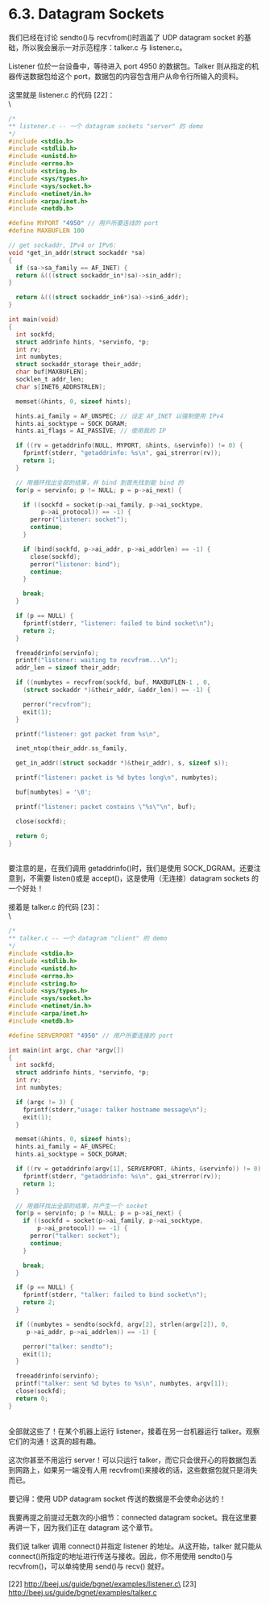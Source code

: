 # 6.3. Datagram Sockets

我们已经在讨论 sendto()与 recvfrom()时涵盖了 UDP datagram socket 的基础，所以我会展示一对示范程序：talker.c 与 listener.c。\
\
Listener 位於一台设备中，等待进入 port 4950 的数据包。Talker 则从指定的机器传送数据包给这个 port，数据包的内容包含用户从命令行所输入的资料。\
\
这里就是 listener.c 的代码 \[22]：\
\


```c
/*
** listener.c -- 一个 datagram sockets "server" 的 demo
*/
#include <stdio.h>
#include <stdlib.h>
#include <unistd.h>
#include <errno.h>
#include <string.h>
#include <sys/types.h>
#include <sys/socket.h>
#include <netinet/in.h>
#include <arpa/inet.h>
#include <netdb.h>

#define MYPORT "4950" // 用戶所要连线的 port
#define MAXBUFLEN 100

// get sockaddr, IPv4 or IPv6:
void *get_in_addr(struct sockaddr *sa)
{
  if (sa->sa_family == AF_INET) {
  return &(((struct sockaddr_in*)sa)->sin_addr);
}

  return &(((struct sockaddr_in6*)sa)->sin6_addr);
}

int main(void)
{
  int sockfd;
  struct addrinfo hints, *servinfo, *p;
  int rv;
  int numbytes;
  struct sockaddr_storage their_addr;
  char buf[MAXBUFLEN];
  socklen_t addr_len;
  char s[INET6_ADDRSTRLEN];

  memset(&hints, 0, sizeof hints);

  hints.ai_family = AF_UNSPEC; // 设定 AF_INET 以强制使用 IPv4
  hints.ai_socktype = SOCK_DGRAM;
  hints.ai_flags = AI_PASSIVE; // 使用我的 IP

  if ((rv = getaddrinfo(NULL, MYPORT, &hints, &servinfo)) != 0) {
    fprintf(stderr, "getaddrinfo: %s\n", gai_strerror(rv));
    return 1;
  }

  // 用循环找出全部的结果，并 bind 到首先找到能 bind 的
  for(p = servinfo; p != NULL; p = p->ai_next) {

    if ((sockfd = socket(p->ai_family, p->ai_socktype,
         p->ai_protocol)) == -1) {
      perror("listener: socket");
      continue;
    }

    if (bind(sockfd, p->ai_addr, p->ai_addrlen) == -1) {
      close(sockfd);
      perror("listener: bind");
      continue;
    }

    break;
  }

  if (p == NULL) {
    fprintf(stderr, "listener: failed to bind socket\n");
    return 2;
  }

  freeaddrinfo(servinfo);
  printf("listener: waiting to recvfrom...\n");
  addr_len = sizeof their_addr;

  if ((numbytes = recvfrom(sockfd, buf, MAXBUFLEN-1 , 0, 
    (struct sockaddr *)&their_addr, &addr_len)) == -1) {

    perror("recvfrom");
    exit(1);
  }

  printf("listener: got packet from %s\n",

  inet_ntop(their_addr.ss_family,

  get_in_addr((struct sockaddr *)&their_addr), s, sizeof s));

  printf("listener: packet is %d bytes long\n", numbytes);

  buf[numbytes] = '\0';

  printf("listener: packet contains \"%s\"\n", buf);

  close(sockfd);

  return 0;
}
```

\
要注意的是，在我们调用 getaddrinfo()时，我们是使用 SOCK\_DGRAM。还要注意到，不需要 listen()或是 accept()，这是使用（无连接）datagram sockets 的一个好处！\
\
接着是 talker.c 的代码 \[23]：\
\


```c
/*
** talker.c -- 一个 datagram "client" 的 demo
*/
#include <stdio.h>
#include <stdlib.h>
#include <unistd.h>
#include <errno.h>
#include <string.h>
#include <sys/types.h>
#include <sys/socket.h>
#include <netinet/in.h>
#include <arpa/inet.h>
#include <netdb.h>

#define SERVERPORT "4950" // 用户所要连接的 port

int main(int argc, char *argv[])
{
  int sockfd;
  struct addrinfo hints, *servinfo, *p;
  int rv;
  int numbytes;

  if (argc != 3) {
    fprintf(stderr,"usage: talker hostname message\n");
    exit(1);
  }

  memset(&hints, 0, sizeof hints);
  hints.ai_family = AF_UNSPEC;
  hints.ai_socktype = SOCK_DGRAM;

  if ((rv = getaddrinfo(argv[1], SERVERPORT, &hints, &servinfo)) != 0) {
    fprintf(stderr, "getaddrinfo: %s\n", gai_strerror(rv));
    return 1;
  }

  // 用循环找出全部的结果，并产生一个 socket
  for(p = servinfo; p != NULL; p = p->ai_next) {
    if ((sockfd = socket(p->ai_family, p->ai_socktype,
        p->ai_protocol)) == -1) {
      perror("talker: socket");
      continue;
    }

    break;
  }

  if (p == NULL) {
    fprintf(stderr, "talker: failed to bind socket\n");
    return 2;
  }

  if ((numbytes = sendto(sockfd, argv[2], strlen(argv[2]), 0,
     p->ai_addr, p->ai_addrlen)) == -1) {

    perror("talker: sendto");
    exit(1);
  }

  freeaddrinfo(servinfo);
  printf("talker: sent %d bytes to %s\n", numbytes, argv[1]);
  close(sockfd);
  return 0;
}
```

\
全部就这些了！在某个机器上运行 listener，接着在另一台机器运行 talker。观察它们的沟通！这真的超有趣。\
\
这次你甚至不用运行 server！可以只运行 talker，而它只会很开心的将数据包丢到网路上，如果另一端没有人用 recvfrom()来接收的话，这些数据包就只是消失而已。\
\
要记得：使用 UDP datagram socket 传送的数据是不会使命必达的！\
\
我要再提之前提过无数次的小细节：connected datagram socket。我在这里要再讲一下，因为我们正在 datagram 这个章节。\
\
我们说 talker 调用 connect()并指定 listener 的地址。从这开始，talker 就只能从 connect()所指定的地址进行传送与接收。因此，你不用使用 sendto()与 recvfrom()，可以单纯使用 send()与 recv() 就好。\
\
\[22] http://beej.us/guide/bgnet/examples/listener.c\
\[23] http://beej.us/guide/bgnet/examples/talker.c
